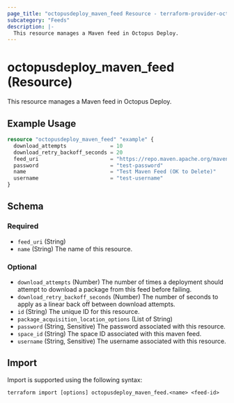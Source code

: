```yaml
---
page_title: "octopusdeploy_maven_feed Resource - terraform-provider-octopusdeploy"
subcategory: "Feeds"
description: |-
  This resource manages a Maven feed in Octopus Deploy.
---
```


# octopusdeploy_maven_feed (Resource)

This resource manages a Maven feed in Octopus Deploy.

## Example Usage

```terraform
resource "octopusdeploy_maven_feed" "example" {
  download_attempts              = 10
  download_retry_backoff_seconds = 20
  feed_uri                       = "https://repo.maven.apache.org/maven2/"
  password                       = "test-password"
  name                           = "Test Maven Feed (OK to Delete)"
  username                       = "test-username"
}
```
<!-- schema generated by tfplugindocs -->
## Schema

### Required

- `feed_uri` (String)
- `name` (String) The name of this resource.

### Optional

- `download_attempts` (Number) The number of times a deployment should attempt to download a package from this feed before failing.
- `download_retry_backoff_seconds` (Number) The number of seconds to apply as a linear back off between download attempts.
- `id` (String) The unique ID for this resource.
- `package_acquisition_location_options` (List of String)
- `password` (String, Sensitive) The password associated with this resource.
- `space_id` (String) The space ID associated with this maven feed.
- `username` (String, Sensitive) The username associated with this resource.

## Import

Import is supported using the following syntax:

```shell
terraform import [options] octopusdeploy_maven_feed.<name> <feed-id>
```
